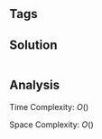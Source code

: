#

## Tags

## Solution

```java


```

## Analysis

Time Complexity: $O()$

Space Complexity: $O()$
